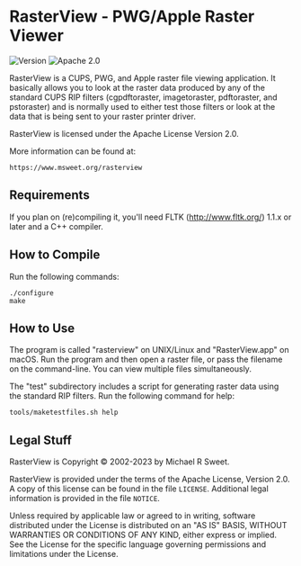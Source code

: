 RasterView - PWG/Apple Raster Viewer
====================================

![Version](https://img.shields.io/github/v/release/michaelrsweet/rasterview?include_prereleases)
![Apache 2.0](https://img.shields.io/github/license/michaelrsweet/rasterview)

RasterView is a CUPS, PWG, and Apple raster file viewing application. It
basically allows you to look at the raster data produced by any of the standard
CUPS RIP filters (cgpdftoraster, imagetoraster, pdftoraster, and pstoraster) and
is normally used to either test those filters or look at the data that is being
sent to your raster printer driver.

RasterView is licensed under the Apache License Version 2.0.

More information can be found at:

    https://www.msweet.org/rasterview


Requirements
------------

If you plan on (re)compiling it, you'll need FLTK (<http://www.fltk.org/>) 1.1.x
or later and a C++ compiler.


## How to Compile

Run the following commands:

    ./configure
    make


How to Use
----------

The program is called "rasterview" on UNIX/Linux and "RasterView.app" on macOS.
Run the program and then open a raster file, or pass the filename on the
command-line.  You can view multiple files simultaneously.

The "test" subdirectory includes a script for generating raster data using the
standard RIP filters.  Run the following command for help:

    tools/maketestfiles.sh help


Legal Stuff
-----------

RasterView is Copyright © 2002-2023 by Michael R Sweet.

RasterView is provided under the terms of the Apache License, Version 2.0.  A
copy of this license can be found in the file `LICENSE`.  Additional legal
information is provided in the file `NOTICE`.

Unless required by applicable law or agreed to in writing, software distributed
under the License is distributed on an "AS IS" BASIS, WITHOUT WARRANTIES OR
CONDITIONS OF ANY KIND, either express or implied.  See the License for the
specific language governing permissions and limitations under the License.
